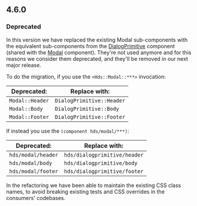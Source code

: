 ## 4.6.0

### Deprecated

In this version we have replaced the existing Modal sub-components with the equivalent sub-components from the [DialogPrimitive](/utilities/dialog-primitive) component (shared with the [Modal](/components/modal) component). They're not used anymore and for this reasons we consider them deprecated, and they'll be removed in our next major release.

To do the migration, if you use the `<Hds::Modal::***>` invocation:

| Deprecated:           | Replace with:                  |
|-----------------------|--------------------------------|
| `Modal::Header`      | `DialogPrimitive::Header`      |
| `Modal::Body`        | `DialogPrimitive::Body`        |
| `Modal::Footer`      | `DialogPrimitive::Footer`      |

If instead you use the `(component hds/modal/***)`:

| Deprecated:              | Replace with:                     |
|--------------------------|-----------------------------------|
| `hds/modal/header`      | `hds/dialogprimitive/header`      |
| `hds/modal/body`        | `hds/dialogprimitive/body`        |
| `hds/modal/footer`      | `hds/dialogprimitive/footer`      |

In the refactoring we have been able to maintain the existing CSS class names, to avoid breaking existing tests and CSS overrides in the consumers' codebases.